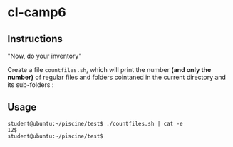 # cl-camp6

## Instructions

"Now, do your inventory"

Create a file `countfiles.sh`, which will print the number **(and only the number)** of regular files and folders cointaned in the current directory and its sub-folders :

## Usage

```console
student@ubuntu:~/piscine/test$ ./countfiles.sh | cat -e
12$
student@ubuntu:~/piscine/test$
```
